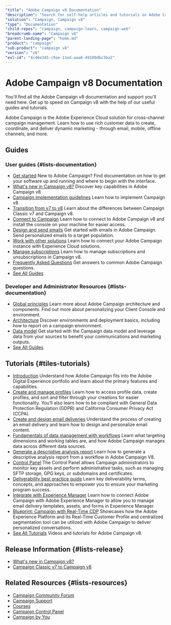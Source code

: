 ```yaml
---
"title": "Adobe Campaign v8 Documentation"
"description": "Search for self-help articles and tutorials on Adobe Campaign v8. Learn strategies and best practices from experts in live and on-demand video events."
"solution": "Campaign, Campaign v8"
"type": "Documentation"
"child-repos": "campaign, campaign-learn, campaign-web"
"breadcrumb-name": "Campaign v8"
"parent-landing-page": "home.md"
"product": "campaign"
"sub-product": "campaign v8"
"version": "v8"
"exl-id": "4c46e345-c9ae-11ed-aaa6-49109d6c3ba2"
---
```



# Adobe Campaign v8 Documentation



You'll find all the Adobe Campaign v8 documentation and support you'll need here. Get up to speed on Campaign v8 with the help of our useful guides and tutorials.


Adobe Campaign is the Adobe Experience Cloud solution for cross-channel campaign management. Learn how to use rich customer data to create, coordinate, and deliver dynamic marketing - through email, mobile, offline channels, and more.


## Guides



### User guides {#lists-documentation}



* [Get started](https://experienceleague.adobe.com/docs/campaign/campaign-v8/new/get-started.html)
  New to Adobe Campaign? Find documentation on how to get your software up and running and where to begin with the interface.
* [What's new in Campaign v8?](https://experienceleague.adobe.com/docs/campaign/campaign-v8/new/whats-new.html)
  Discover key capabilities in Adobe Campaign v8
* [Campaign implementation guidelines](https://experienceleague.adobe.com/docs/campaign/campaign-v8/config/implement/implement.html)
  Learn how to implement Campaign v8
* [Transition from v7 to v8](https://experienceleague.adobe.com/docs/campaign/campaign-v8/new/v7-to-v8.html)
  Learn about the differences between Campaign Classic v7 and Campaign v8.
* [Connect to Campaign](https://experienceleague.adobe.com/docs/campaign/campaign-v8/new/connect.html)
  Learn how to connect to Adobe Campaign v8 and install the console on your machine for easier access.
* [Design and send emails](https://experienceleague.adobe.com/docs/campaign/campaign-v8/send/emails/email.html)
  Get started with emails in Adobe Campaign. Send personalized emails to a target population.
* [Work with other solutions](https://experienceleague.adobe.com/docs/campaign/campaign-v8/connect/integration.html)
  Learn how to connect your Adobe Campaign instance with Experience Cloud solutions.
* [Manage subscriptions](https://experienceleague.adobe.com/docs/campaign/campaign-v8/audience/subscriptions.html)
  Learn how to manage subscriptions and unsubscriptions in Campaign v8.
* [Frequently Asked Questions](https://experienceleague.adobe.com/docs/campaign/campaign-v8/new/campaign-faq.html)
  Get answers to common Adobe Campaign questions.
* [See All Guides](https://experienceleague.adobe.com/docs/campaign/campaign-v8/campaign-home.html)

### Developer and Administrator Resources {#lists-documentation}



* [Global principles](https://experienceleague.adobe.com/docs/campaign/campaign-v8/config/architecture/general-architecture.html)
  Learn more about Adobe Campaign architecture and components. Find out more about personalizing your Client Console and environment.
* [Architecture](https://experienceleague.adobe.com/docs/campaign/campaign-v8/config/architecture/architecture.html)
  Discover environments and deployment basics, including how to report on a campaign environment.
* [Data model](https://experienceleague.adobe.com/docs/campaign/campaign-v8/developer/datamodel.html)
  Get started with the Campaign data model and leverage data from your sources to benefit your communications and marketing outputs.
* [See All Guides](https://experienceleague.adobe.com/docs/campaign/campaign-v8/campaign-home.html)

## Tutorials {#tiles-tutorials}



* [Introduction](https://experienceleague.adobe.com/docs/campaign-learn/tutorials/getting-started/introduction-to-adobe-campaign.html)
  Understand how Adobe Campaign fits into the Adobe Digital Experience portfolio and learn about the primary features and capabilities.
* [Create and manage profiles](https://experienceleague.adobe.com/docs/campaign-learn/tutorials/profile-management/create-and-manage-profiles.html)
  Learn how to access profile data, create profiles, and sort and filter through your creations for easier functionality. You’ll also learn how to be compliant with General Data Protection Regulation (GDPR) and California Consumer Privacy Act (CCPA).
* [Create and design email deliveries](https://experienceleague.adobe.com/docs/campaign-learn/tutorials/content-creation/email/create-and-design-email-deliveries.html)
  Understand the process of creating an email delivery and learn how to design and personalize email content.
* [Fundamentals of data management with workflows](https://experienceleague.adobe.com/docs/campaign-learn/tutorials/data-management/data-management-fundamentals.html)
  Learn what targeting dimensions and working tables are, and how Adobe Campaign manages data across different data sources.
* [Generate a descriptive analysis report](https://experienceleague.adobe.com/docs/campaign-learn/tutorials/reporting/generate-a-descriptive-analysis-report.html)
  Learn how to generate a descriptive analysis report from a workflow in Adobe Campaign V8.
* [Control Panel](https://experienceleague.adobe.com/docs/control-panel-learn/tutorials/control-panel-overview.html)
  The Control Panel allows Campaign administrators to monitor key assets and perform administrative tasks, such as managing SFTP storage, GPG keys, or subdomains and certificates.
* [Deliverability best practice guide](https://experienceleague.adobe.com/docs/deliverability-learn/deliverability-best-practice-guide/introduction.html)
  Learn key deliverability terms, concepts, and approaches to empower you to ensure your marketing program success.
* [Integrate with Experience Manager](https://experienceleague.adobe.com/docs/campaign-learn/integrate-with-experience-manager/overview.html)
  Learn how to connect Adobe Campaign with Adobe Experience Manager to allow you to manage email delivery templates, assets, and forms in Experience Manager.
* [Blueprint: Campaign with Real-Time CDP](https://experienceleague.adobe.com/docs/blueprints-learn/architecture/customer-journeys/campaign-v7/rtcdp-and-campaign.html)
  Showcases how the Adobe Experience Platform and its Real-Time Customer Profile and centralized segmentation tool can be utilized with Adobe Campaign to deliver personalized conversations.
* [See All Tutorials](https://experienceleague.adobe.com/docs/campaign-learn/tutorials/overview.html)
  Videos and tutorials for Adobe Campaign v8.

## Release Information {#lists-release}



* [What's new in Campaign v8?](https://experienceleague.adobe.com/docs/campaign/campaign-v8/new/whats-new.html)
* [Campaign Classic v7 to Campaign v8](https://experienceleague.adobe.com/docs/campaign/campaign-v8/new/v7-to-v8.html)

## Related Resources {#lists-resources}



* [Campaign Community Forum](https://experienceleaguecommunities.adobe.com/t5/adobe-campaign-classic/ct-p/adobe-campaign-classic-community)
* [Campaign Support](https://experienceleague.adobe.com/?support-solution=Campaign#support)
* [Courses](https://experienceleague.adobe.com/?Solution=Campaign+Classic#courses)
* [Campaign Control Panel](https://experienceleague.adobe.com/docs/control-panel/using/control-panel-home.html)
* [Campaign by You](https://experienceleague.adobe.com/docs/experiences-by-you/experiences-by-you/campaign/overview.html)

